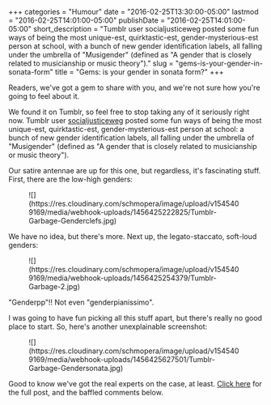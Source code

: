+++
categories = "Humour"
date = "2016-02-25T13:30:00-05:00"
lastmod = "2016-02-25T14:01:00-05:00"
publishDate = "2016-02-25T14:01:00-05:00"
short_description = "Tumblr user socialjusticeweg posted some fun ways of being the most unique-est, quirktastic-est, gender-mysterious-est person at school, with a bunch of new gender identification labels, all falling under the umbrella of &quot;Musigender&quot; (defined as &quot;A gender that is closely related to musicianship or music theory&quot;)."
slug = "gems-is-your-gender-in-sonata-form"
title = "Gems: is your gender in sonata form?"
+++

Readers, we've got a gem to share with you, and we're not sure how you're going to feel about it.

We found it on Tumblr, so feel free to stop taking any of it seriously right now. Tumblr user [socialjusticeweg](http://socialjusticesweg.tumblr.com/post/139933466235/mogai-watch-independentpolitics) posted some fun ways of being the most unique-est, quirktastic-est, gender-mysterious-est person at school: a bunch of new gender identification labels, all falling under the umbrella of "Musigender" (defined as "A gender that is closely related to musicianship or music theory").

Our satire antennae are up for this one, but regardless, it's fascinating stuff. First, there are the low-high genders:

<figure data-type="image">
![](https://res.cloudinary.com/schmopera/image/upload/v1545409169/media/webhook-uploads/1456425222825/Tumblr-Garbage-Genderclefs.jpg)
</figure>

We have no idea, but there's more. Next up, the legato-staccato, soft-loud genders:

<figure data-type="image">
![](https://res.cloudinary.com/schmopera/image/upload/v1545409169/media/webhook-uploads/1456425254379/Tumblr-Garbage-2.jpg)
</figure>

"Genderpp"!! Not even "genderpianissimo".

I was going to have fun picking all this stuff apart, but there's really no good place to start. So, here's another unexplainable screenshot:

<figure data-type="image">![](https://res.cloudinary.com/schmopera/image/upload/v1545409169/media/webhook-uploads/1456425627501/Tumblr-Garbage-Gendersonata.jpg)
</figure>

Good to know we've got the real experts on the case, at least. [Click here](http://socialjusticesweg.tumblr.com/post/139933466235/mogai-watch-independentpolitics) for the full post, and the baffled comments below.

